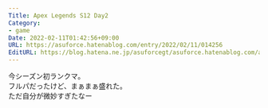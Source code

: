 ```yaml
---
Title: Apex Legends S12 Day2
Category:
- game
Date: 2022-02-11T01:42:56+09:00
URL: https://asuforce.hatenablog.com/entry/2022/02/11/014256
EditURL: https://blog.hatena.ne.jp/asuforcegt/asuforce.hatenablog.com/atom/entry/13574176438062114394
---
```


今シーズン初ランクマ。  
フルパだったけど、まぁまぁ盛れた。  
ただ自分が微妙すぎたなー
